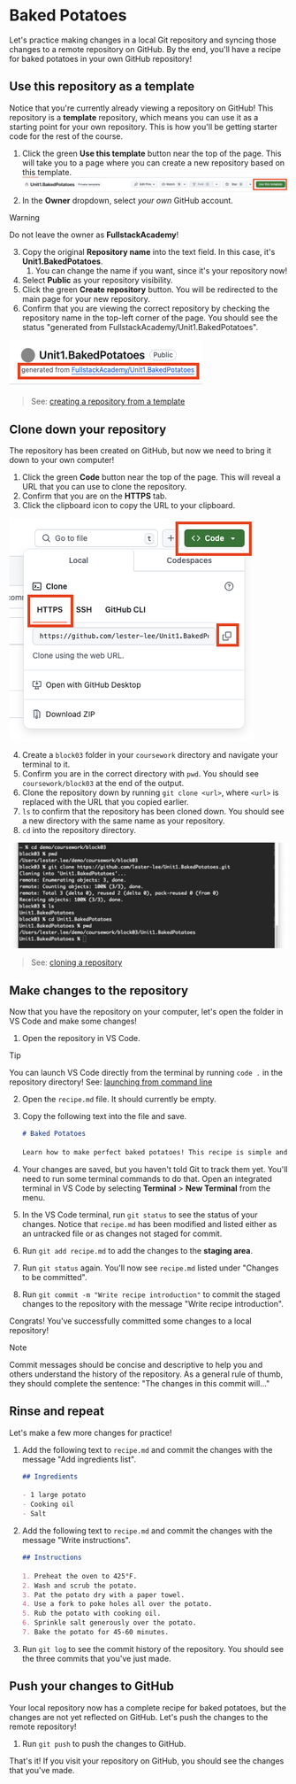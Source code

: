 # Baked Potatoes

Let's practice making changes in a local Git repository and syncing those changes to a remote repository on GitHub. By the end, you'll have a recipe for baked potatoes in your own GitHub repository!

## Use this repository as a template

Notice that you're currently already viewing a repository on GitHub! This repository is a **template** repository, which means you can use it as a starting point for your own repository. This is how you'll be getting starter code for the rest of the course.

1. Click the green **Use this template** button near the top of the page. This will take you to a page where you can create a new repository based on this template.
   ![](/images/01-use_this_template.png)
2. In the **Owner** dropdown, select _your own_ GitHub account.

> [!WARNING]
> Do not leave the owner as **FullstackAcademy**!

3. Copy the original **Repository name** into the text field. In this case, it's **Unit1.BakedPotatoes**.
   1. You can change the name if you want, since it's your repository now!
4. Select **Public** as your repository visibility.
5. Click the green **Create repository** button. You will be redirected to the main page for your new repository.
6. Confirm that you are viewing the correct repository by checking the repository name in the top-left corner of the page. You should see the status "generated from FullstackAcademy/Unit1.BakedPotatoes".

![](/images/02-generated_from.png)

> See: [creating a repository from a template](https://docs.github.com/en/repositories/creating-and-managing-repositories/creating-a-repository-from-a-template#creating-a-repository-from-a-template)

## Clone down your repository

The repository has been created on GitHub, but now we need to bring it down to your own computer!

1. Click the green **Code** button near the top of the page. This will reveal a URL that you can use to clone the repository.
2. Confirm that you are on the **HTTPS** tab.
3. Click the clipboard icon to copy the URL to your clipboard.

![](/images/03-clone_url.png)

4. Create a `block03` folder in your `coursework` directory and navigate your terminal to it.
5. Confirm you are in the correct directory with `pwd`. You should see `coursework/block03` at the end of the output.
6. Clone the repository down by running `git clone <url>`, where `<url>` is replaced with the URL that you copied earlier.
7. `ls` to confirm that the repository has been cloned down. You should see a new directory with the same name as your repository.
8. `cd` into the repository directory.

![](images/04-clone.png)

> See: [cloning a repository](https://docs.github.com/en/repositories/creating-and-managing-repositories/cloning-a-repository#cloning-a-repository)

## Make changes to the repository

Now that you have the repository on your computer, let's open the folder in VS Code and make some changes!

1. Open the repository in VS Code.

> [!TIP]
>
> You can launch VS Code directly from the terminal by running `code .` in the repository directory!
> See: [launching from command line ](https://code.visualstudio.com/docs/editor/command-line#_launching-from-command-line)

2. Open the `recipe.md` file. It should currently be empty.
3. Copy the following text into the file and save.

   ```md
   # Baked Potatoes

   Learn how to make perfect baked potatoes! This recipe is simple and delicious.
   ```

4. Your changes are saved, but you haven't told Git to track them yet. You'll need to run some terminal commands to do that. Open an integrated terminal in VS Code by selecting **Terminal** > **New Terminal** from the menu.
5. In the VS Code terminal, run `git status` to see the status of your changes. Notice that `recipe.md` has been modified and listed either as an untracked file or as changes not staged for commit.
6. Run `git add recipe.md` to add the changes to the **staging area**.
7. Run `git status` again. You'll now see `recipe.md` listed under "Changes to be committed".
8. Run `git commit -m "Write recipe introduction"` to commit the staged changes to the repository with the message "Write recipe introduction".

Congrats! You've successfully committed some changes to a local repository!

> [!NOTE]
> Commit messages should be concise and descriptive to help you and others understand the history of the repository. As a general rule of thumb, they should complete the sentence: "The changes in this commit will..."

## Rinse and repeat

Let's make a few more changes for practice!

1. Add the following text to `recipe.md` and commit the changes with the message "Add ingredients list".

   ```md
   ## Ingredients

   - 1 large potato
   - Cooking oil
   - Salt
   ```

2. Add the following text to `recipe.md` and commit the changes with the message "Write instructions".

   ```md
   ## Instructions

   1. Preheat the oven to 425°F.
   2. Wash and scrub the potato.
   3. Pat the potato dry with a paper towel.
   4. Use a fork to poke holes all over the potato.
   5. Rub the potato with cooking oil.
   6. Sprinkle salt generously over the potato.
   7. Bake the potato for 45-60 minutes.
   ```

3. Run `git log` to see the commit history of the repository. You should see the three commits that you've just made.

## Push your changes to GitHub

Your local repository now has a complete recipe for baked potatoes, but the changes are not yet reflected on GitHub. Let's push the changes to the remote repository!

1. Run `git push` to push the changes to GitHub.

That's it! If you visit your repository on GitHub, you should see the changes that you've made.

